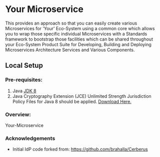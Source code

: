 # Your Microservice

This provides an approach so that you can easily create various Microservices for 'Your' Eco-System using a common core which allows you to wrap those specific individual Microservices with a Standards framework to bootstrap  those facilities which can be shared 
throughout your Eco-System Product Suite for Developing, Building and Deploying 
Microservices Architecture Services and Various Components.

## Local Setup

### Pre-requisites:

1. Java [JDK 8](http://www.oracle.com/technetwork/java/javase/downloads/jdk8-downloads-2133151.html)
2. Java Cryptography Extension (JCE) Unlimited Strength Jurisdiction Policy Files for Java 8 should be
applied.  [Download Here.](http://www.oracle.com/technetwork/java/javase/downloads/jce8-download-2133166.html)

### Overview:
Your-Microservice

### Acknowledgements
* Initial IdP code forked from: https://github.com/brahalla/Cerberus


